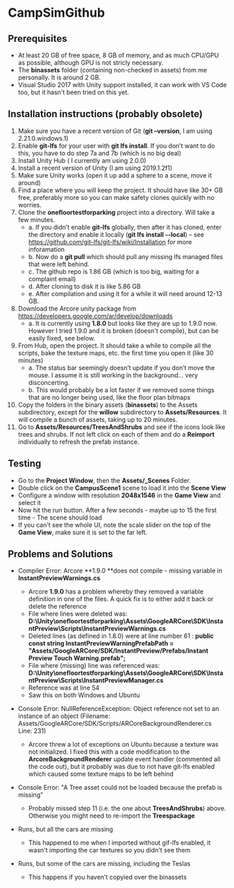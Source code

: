 # CampSimGithub


## Prerequisites
- At least 20 GB of free space, 8 GB of memory, and as much CPU/GPU as possible, although GPU is not stricly necessary. 
- The **binassets** folder (containing non-checked in assets) from me personally. It is around 2 GB.
- Visual Studio 2017 with Unity support installed, it can work with VS Code too, but it hasn't been tried on this yet.

## Installation instructions (probably obsolete)

1.	Make sure you have a recent version of Git (**git –version**, I am using 2.21.0.windows.1)
2.	Enable **git-lfs** for your user with **git lfs install**. If you don’t want to do this, you have to do step 7a and 7b (which is no big deal)
3.	Install Unity Hub ( I currently am using 2.0.0)
4.	Install a recent version of Unity (I am using 2019.1.2f1)
5.	Make sure Unity works (open it up add a sphere to a scene, move it around)
6.	Find a place where you will keep the project. It should have like 30+ GB free, preferably more so you can make safety clones quickly with no worries. 
7.	Clone the **onefloortestforparking** project into a directory. Will take a few minutes. 
    - a.	If you didn’t enable **git-lfs** globally, then after it has cloned, enter the directory and enable it locally (**git lfs install --local**) – see <https://github.com/git-lfs/git-lfs/wiki/Installation> for more inforamation
    - b.	Now do a **git pull** which should pull any missing lfs managed files that were left behind.
    - c.	The github repo is 1.86 GB (which is too big, waiting for a complaint email)
	 - d.	After cloning to disk it is like 5.86 GB
	 - e.	After compilation and using it for a while it will need around 12-13 GB.
8.	Download the Arcore unity package from <https://developers.google.com/ar/develop/downloads>
    - a.	It is currently using **1.8.0** but looks like they are up to 1.9.0 now. However I tried 1.9.0 and it is broken (doesn't compile), but can be easily fixed, see below.
9.	From Hub, open the project. It should take a while to compile all the scripts, bake the texture maps, etc. the first time you open it (like 30 minutes)
	 - a.	The status bar seemingly doesn’t update if you don’t move the mouse. I assume it is still working in the background… very disconcerting.
	 - b.	This would probably be a lot faster if we removed some things that are no longer being used, like the floor plan bitmaps
10.	Copy the folders in the binary assets (**binassets**) to the Assets subdirectory, except for the **willow** subdirectory to **Assets/Resources**. It will compile a bunch of assets, taking up to 20 minutes.
11.	Go to **Assets/Resources/TreesAndShrubs** and see if the icons look like trees and shrubs. If not left click on each of them and do a **Reimport** individually to refresh the prefab instance.


## Testing
- Go to the **Project Window**, then the **Assets/_Scenes** Folder. 
- Double click on the **CampusScene1** scene to load it into the **Scene View**
- Configure a window with resolution **2048x1546** in the **Game View** and select it
- Now hit the run button. After a few seconds - maybe up to 15  the first time - The scene should load
- If you can't see the whole UI, note the scale slider on the top of the **Game View**, make sure it is set to the far left.

## Problems and Solutions
- Compiler Error: Arcore **1.9.0 **does not compile - missing variable in **InstantPreviewWarnings.cs**
     -   Arcore **1.9.0** has a problem whereby they removed a variable definition in one of the files. A quick fix is to either add it back or delete the reference
     - 	File where lines were deleted was: **D:\Unity\onefloortestforparking\Assets\GoogleARCore\SDK\InstantPreview\Scripts\InstantPreviewWarnings.cs**
     - 	Deleted lines (as defined in 1.8.0) were at line number 61 : 
**public const string InstantPreviewWarningPrefabPath =            "Assets/GoogleARCore/SDK/InstantPreview/Prefabs/Instant Preview Touch Warning.prefab";**
     -	File where (missing) line was referenced was: **D:\Unity\onefloortestforparking\Assets\GoogleARCore\SDK\InstantPreview\Scripts\InstantPreviewManager.cs**
     -	Reference was at line  54
     -	Saw this on both Windows and Ubuntu


- Console Error:  NullReferenceException: Object reference not set to an instance of an object (Filename: Assets/GoogleARCore/SDK/Scripts/ARCoreBackgroundRenderer.cs Line: 231)
     -	Arcore threw a lot of exceptions on Ubuntu because a texture was not initialized. I fixed this with a code modification to the **ArcoreBackgroundRenderer** update event handler (commented all the code out), but it probably was due to not have git-lfs enabled which caused some texture maps to be left behind

- Console Error: "A Tree asset could not be loaded because the prefab is missing"
     -	Probably missed step 11 (i.e. the one about **TreesAndShrubs**) above. Otherwise you might need to re-import the **Treespackage** 

- Runs, but all the cars are missing
     -   This happened to me when I imported without gif-lfs enabled, it wasn't importing the car textures so you didn't see them

- Runs, but some of the cars are missing, including the Teslas
     -   This happens if you haven't copyied over the binassets 